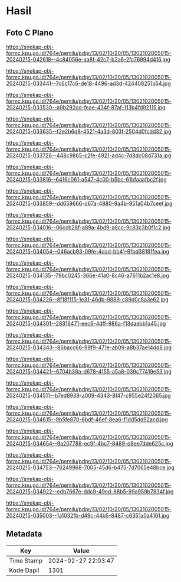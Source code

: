 # Hasil

## Foto C Plano

https://sirekap-obj-formc.kpu.go.id/764e/pemilu/pdpr/13/02/10/20/05/1302102005015-20240215-042618--4c84056e-aa8f-42c7-b2a6-2fc76994d416.jpg

https://sirekap-obj-formc.kpu.go.id/764e/pemilu/pdpr/13/02/10/20/05/1302102005015-20240215-033441--7c6c17c6-de18-4496-ad3d-424408251b54.jpg

https://sirekap-obj-formc.kpu.go.id/764e/pemilu/pdpr/13/02/10/20/05/1302102005015-20240215-033530--a9b292cd-feae-434f-87af-113b4fd92115.jpg

https://sirekap-obj-formc.kpu.go.id/764e/pemilu/pdpr/13/02/10/20/05/1302102005015-20240215-033635--f2e2b6d8-4521-4a3d-803f-2504d0fcdd32.jpg

https://sirekap-obj-formc.kpu.go.id/764e/pemilu/pdpr/13/02/10/20/05/1302102005015-20240215-033726--448c9865-c2fe-4921-ad4c-7d8dc08d731a.jpg

https://sirekap-obj-formc.kpu.go.id/764e/pemilu/pdpr/13/02/10/20/05/1302102005015-20240215-033816--6416c061-a547-4c00-b5bc-61bfaaafbc2f.jpg

https://sirekap-obj-formc.kpu.go.id/764e/pemilu/pdpr/13/02/10/20/05/1302102005015-20240215-033859--dd659666-d67a-4880-9a4b-951a04b7ceef.jpg

https://sirekap-obj-formc.kpu.go.id/764e/pemilu/pdpr/13/02/10/20/05/1302102005015-20240215-034016--06ccb28f-a89a-4bd9-a8cc-9c83c3b0f1c2.jpg

https://sirekap-obj-formc.kpu.go.id/764e/pemilu/pdpr/13/02/10/20/05/1302102005015-20240215-034054--046acb93-09fe-4dad-bb41-9fbd38181fea.jpg

https://sirekap-obj-formc.kpu.go.id/764e/pemilu/pdpr/13/02/10/20/05/1302102005015-20240215-034135--79bc0245-366e-41a0-8c46-a7611b2ac1e8.jpg

https://sirekap-obj-formc.kpu.go.id/764e/pemilu/pdpr/13/02/10/20/05/1302102005015-20240215-034226--8f18f115-1e31-46db-9889-c89d0c8a3e62.jpg

https://sirekap-obj-formc.kpu.go.id/764e/pemilu/pdpr/13/02/10/20/05/1302102005015-20240215-034301--28316471-eec6-4dff-986a-f13daebb1a45.jpg

https://sirekap-obj-formc.kpu.go.id/764e/pemilu/pdpr/13/02/10/20/05/1302102005015-20240215-034343--86bacc66-99f9-471e-ab09-a8b37ae14dd8.jpg

https://sirekap-obj-formc.kpu.go.id/764e/pemilu/pdpr/13/02/10/20/05/1302102005015-20240215-034421--6704b38a-d678-4155-a5a8-039c77419e53.jpg

https://sirekap-obj-formc.kpu.go.id/764e/pemilu/pdpr/13/02/10/20/05/1302102005015-20240215-034511--b7ed8939-a009-4343-8f47-c955e24f2065.jpg

https://sirekap-obj-formc.kpu.go.id/764e/pemilu/pdpr/13/02/10/20/05/1302102005015-20240215-034615--9b5fe870-6bdf-46ef-8ea6-f1dd5dd92acd.jpg

https://sirekap-obj-formc.kpu.go.id/764e/pemilu/pdpr/13/02/10/20/05/1302102005015-20240215-034654--9a207788-ec9f-4bc7-8489-d8ee7dde625c.jpg

https://sirekap-obj-formc.kpu.go.id/764e/pemilu/pdpr/13/02/10/20/05/1302102005015-20240215-034753--76249968-7005-45d6-b475-7d7065e48bce.jpg

https://sirekap-obj-formc.kpu.go.id/764e/pemilu/pdpr/13/02/10/20/05/1302102005015-20240215-034922--edb7667e-ddc9-49ed-88b5-99a959b7834f.jpg

https://sirekap-obj-formc.kpu.go.id/764e/pemilu/pdpr/13/02/10/20/05/1302102005015-20240215-035003--1a1032fb-d49c-44b5-8487-c6351a0a4161.jpg


## Metadata

| Key        | Value               |
| ---------- | ------------------- |
| Time Stamp | 2024-02-27 22:03:47 |
| Kode Dapil | 1301                |



